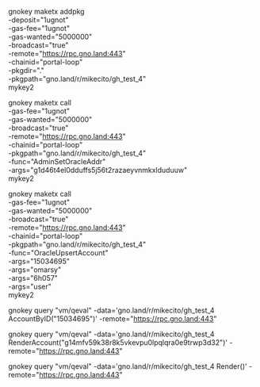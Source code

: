 gnokey maketx addpkg  \
  -deposit="1ugnot" \
  -gas-fee="1ugnot" \
  -gas-wanted="5000000" \
  -broadcast="true" \
  -remote="https://rpc.gno.land:443" \
  -chainid="portal-loop" \
  -pkgdir="." \
  -pkgpath="gno.land/r/mikecito/gh_test_4" \
  mykey2

gnokey maketx call \
  -gas-fee="1ugnot" \
  -gas-wanted="5000000" \
  -broadcast="true" \
  -remote="https://rpc.gno.land:443" \
  -chainid="portal-loop" \
  -pkgpath="gno.land/r/mikecito/gh_test_4" \
  -func="AdminSetOracleAddr" \
  -args="g1d46t4el0dduffs5j56t2razaeyvnmkxlduduuw" \
  mykey2

gnokey maketx call \
  -gas-fee="1ugnot" \
  -gas-wanted="5000000" \
  -broadcast="true" \
  -remote="https://rpc.gno.land:443" \
  -chainid="portal-loop" \
  -pkgpath="gno.land/r/mikecito/gh_test_4" \
  -func="OracleUpsertAccount" \
  -args="15034695" \
  -args="omarsy" \
  -args="6h057" \
  -args="user" \
  mykey2

gnokey query "vm/qeval" -data='gno.land/r/mikecito/gh_test_4
AccountByID("15034695")' -remote="https://rpc.gno.land:443"

gnokey query "vm/qeval" -data='gno.land/r/mikecito/gh_test_4
RenderAccount("g14mfv59k38r8k5vkevpu0lpqlqra0e9trwp3d32")' -remote="https://rpc.gno.land:443"

gnokey query "vm/qeval" -data='gno.land/r/mikecito/gh_test_4
Render()' -remote="https://rpc.gno.land:443"